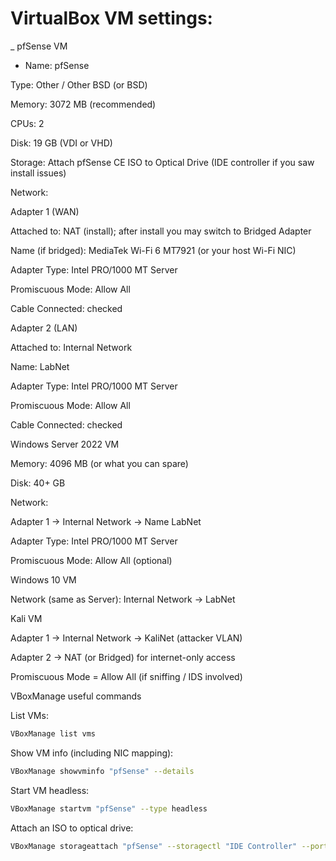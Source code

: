 # VirtualBox VM settings:
_ pfSense VM

* Name: pfSense

Type: Other / Other BSD (or BSD)

Memory: 3072 MB (recommended)

CPUs: 2

Disk: 19 GB (VDI or VHD)

Storage: Attach pfSense CE ISO to Optical Drive (IDE controller if you saw install issues)

Network:

Adapter 1 (WAN)

Attached to: NAT (install); after install you may switch to Bridged Adapter

Name (if bridged): MediaTek Wi-Fi 6 MT7921 (or your host Wi-Fi NIC)

Adapter Type: Intel PRO/1000 MT Server

Promiscuous Mode: Allow All

Cable Connected: checked

Adapter 2 (LAN)

Attached to: Internal Network

Name: LabNet

Adapter Type: Intel PRO/1000 MT Server

Promiscuous Mode: Allow All

Cable Connected: checked

Windows Server 2022 VM

Memory: 4096 MB (or what you can spare)

Disk: 40+ GB

Network:

Adapter 1 → Internal Network → Name LabNet

Adapter Type: Intel PRO/1000 MT Server

Promiscuous Mode: Allow All (optional)

Windows 10 VM

Network (same as Server): Internal Network → LabNet

Kali VM

Adapter 1 → Internal Network → KaliNet (attacker VLAN)

Adapter 2 → NAT (or Bridged) for internet-only access

Promiscuous Mode = Allow All (if sniffing / IDS involved)

VBoxManage useful commands

List VMs:
```bash
VBoxManage list vms
```

Show VM info (including NIC mapping):
```bash
VBoxManage showvminfo "pfSense" --details
```

Start VM headless:
```bash
VBoxManage startvm "pfSense" --type headless
```

Attach an ISO to optical drive:
```bash
VBoxManage storageattach "pfSense" --storagectl "IDE Controller" --port 0 --device 0 --type dvddrive --medium /path/to/pfSense-CE.iso
```
